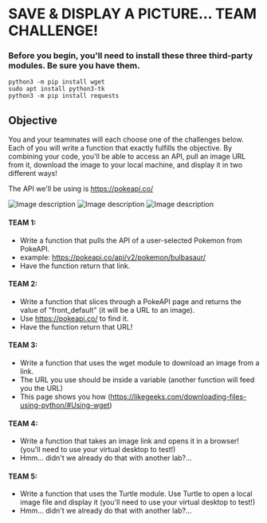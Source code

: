 # SAVE & DISPLAY A PICTURE... TEAM CHALLENGE!

### Before you begin, you'll need to install these three third-party modules. Be sure you have them.

    python3 -m pip install wget
    sudo apt install python3-tk
    python3 -m pip install requests

## Objective
You and your teammates will each choose one of the challenges below. Each of you will write a function that exactly fulfills the objective. By combining your code, you'll be able to access an API, pull an image URL from it, download the image to your local machine, and display it in two different ways!

The API we'll be using is https://pokeapi.co/

![Image description](https://raw.githubusercontent.com/PokeAPI/sprites/master/sprites/pokemon/1.png)
![Image description](https://raw.githubusercontent.com/PokeAPI/sprites/master/sprites/pokemon/4.png)
![Image description](https://raw.githubusercontent.com/PokeAPI/sprites/master/sprites/pokemon/7.png)

#### TEAM 1:
- Write a function that pulls the API of a user-selected Pokemon  from PokeAPI.
- example: https://pokeapi.co/api/v2/pokemon/bulbasaur/
- Have the function return that link.

#### TEAM 2:
- Write a function that slices through a PokeAPI page and returns the value of "front_default" (it will be a URL to an image).
- Use https://pokeapi.co/ to find it.
- Have the function return that URL!

#### TEAM 3:
- Write a function that uses the wget module to download an image from a link.
- The URL you use should be inside a variable (another function will feed you the URL)
- This page shows you how (https://likegeeks.com/downloading-files-using-python/#Using-wget)

#### TEAM 4:
- Write a function that takes an image link and opens it in a browser! (you'll need to use your virtual desktop to test!) 
- Hmm... didn't we already do that with another lab?...

#### TEAM 5:
- Write a function that uses the Turtle module. Use Turtle to open a local image file and display it (you'll need to use your virtual desktop to test!) 
- Hmm... didn't we already do that with another lab?...
